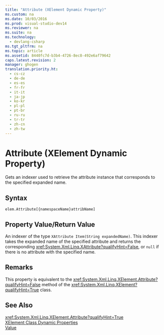 ```yaml
---
title: "Attribute (XElement Dynamic Property)"
ms.custom: na
ms.date: 10/03/2016
ms.prod: visual-studio-dev14
ms.reviewer: na
ms.suite: na
ms.technology: 
  - devlang-csharp
ms.tgt_pltfrm: na
ms.topic: article
ms.assetid: 8440fc7d-b3b4-4726-8ec8-492e6af79642
caps.latest.revision: 2
manager: ghogen
translation.priority.ht: 
  - cs-cz
  - de-de
  - es-es
  - fr-fr
  - it-it
  - ja-jp
  - ko-kr
  - pl-pl
  - pt-br
  - ru-ru
  - tr-tr
  - zh-cn
  - zh-tw
---
```

# Attribute (XElement Dynamic Property)
Gets an indexer used to retrieve the attribute instance that corresponds to the specified expanded name.  
  
## Syntax  
  
```  
elem.Attribute[{namespaceName}attribName]  
```  
  
## Property Value/Return Value  
 An indexer of the type `XAttribute Item(String expandedName)`. This indexer takes the expanded name of the specified attribute and returns the corresponding <xref:System.Xml.Linq.XAttribute?qualifyHint=False>, or `null` if there is no attribute with the specified name.  
  
## Remarks  
 This property is equivalent to the <xref:System.Xml.Linq.XElement.Attribute?qualifyHint=False> method of the <xref:System.Xml.Linq.XElement?qualifyHint=True> class.  
  
## See Also  
 <xref:System.Xml.Linq.XElement.Attribute?qualifyHint=True>   
 [XElement Class Dynamic Properties](../VS_IDE/XElement-Class-Dynamic-Properties.md)   
 [Value](../VS_IDE/Value--XAttribute-Dynamic-Property-.md)